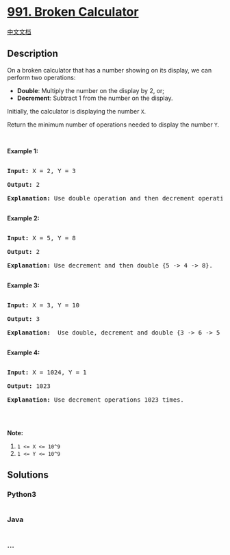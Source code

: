 # [991. Broken Calculator](https://leetcode.com/problems/broken-calculator)

[中文文档](/solution/0900-0999/0991.Broken%20Calculator/README.md)

## Description

<p>On a broken calculator that has a number showing on its display, we can perform two operations:</p>

<ul>
	<li><strong>Double</strong>: Multiply the number on the display by 2, or;</li>
	<li><strong>Decrement</strong>: Subtract 1 from the number on the display.</li>
</ul>

<p>Initially, the calculator is displaying the number <code>X</code>.</p>

<p>Return the minimum number of operations needed to display the number <code>Y</code>.</p>

<p>&nbsp;</p>

<p><strong>Example 1:</strong></p>

<pre>

<strong>Input: </strong>X = <span id="example-input-1-1">2</span>, Y = <span id="example-input-1-2">3</span>

<strong>Output: </strong><span id="example-output-1">2</span>

<strong>Explanation: </strong>Use double operation and then decrement operation {2 -&gt; 4 -&gt; 3}.

</pre>

<p><strong>Example 2:</strong></p>

<pre>

<strong>Input: </strong>X = <span id="example-input-2-1">5</span>, Y = <span id="example-input-2-2">8</span>

<strong>Output: </strong><span id="example-output-2">2</span>

<strong>Explanation: </strong>Use decrement and then double {5 -&gt; 4 -&gt; 8}.

</pre>

<p><strong>Example 3:</strong></p>

<pre>

<strong>Input: </strong>X = <span id="example-input-3-1">3</span>, Y = <span id="example-input-3-2">10</span>

<strong>Output: </strong><span id="example-output-3">3</span>

<strong>Explanation: </strong> Use double, decrement and double {3 -&gt; 6 -&gt; 5 -&gt; 10}.

</pre>

<p><strong>Example 4:</strong></p>

<pre>

<strong>Input: </strong>X = <span id="example-input-4-1">1024</span>, Y = <span id="example-input-4-2">1</span>

<strong>Output: </strong><span id="example-output-4">1023</span>

<strong>Explanation: </strong>Use decrement operations 1023 times.

</pre>

<p>&nbsp;</p>

<p><strong>Note:</strong></p>

<ol>
	<li><code>1 &lt;= X &lt;= 10^9</code></li>
	<li><code>1 &lt;= Y &lt;= 10^9</code></li>
</ol>

## Solutions

<!-- tabs:start -->

### **Python3**

```python

```

### **Java**

```java

```

### **...**

```

```

<!-- tabs:end -->
